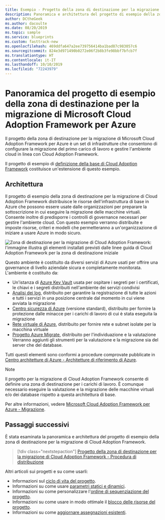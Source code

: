 ```yaml
---
title: Esempio - Progetto della zona di destinazione per la migrazione di Cloud Adoption Framework - Panoramica
description: Panoramica e architettura del progetto di esempio della zona di destinazione per la migrazione di Cloud Adoption Framework.
author: DCtheGeek
ms.author: dacoulte
ms.date: 08/20/2019
ms.topic: sample
ms.service: blueprints
ms.custom: fasttrack-new
ms.openlocfilehash: 469ddfa647a2ee739756414ba1bad87c983057c6
ms.sourcegitcommit: 824e3d971490b0272e06f2b8b3fe98bbf7bfcb7f
ms.translationtype: HT
ms.contentlocale: it-IT
ms.lasthandoff: 10/10/2019
ms.locfileid: "72243979"
---
```

# <a name="overview-of-the-microsoft-cloud-adoption-framework-for-azure-migration-landing-zone-blueprint-sample"></a>Panoramica del progetto di esempio della zona di destinazione per la migrazione di Microsoft Cloud Adoption Framework per Azure

Il progetto della zona di destinazione per la migrazione di Microsoft Cloud Adoption Framework per Azure è un set di infrastrutture che consentono di configurare la migrazione del primo carico di lavoro e gestire l'ambiente cloud in linea con Cloud Adoption Framework.

Il progetto di esempio di [definizione della base di Cloud Adoption Framework](../caf-foundation/index.md) costituisce un'estensione di questo esempio.

## <a name="architecture"></a>Architettura

Il progetto di esempio della zona di destinazione per la migrazione di Cloud Adoption Framework distribuisce le risorse dell'infrastruttura di base in Azure che possono essere usate dalle organizzazioni per preparare la sottoscrizione in cui eseguire la migrazione delle macchine virtuali. Consente inoltre di predisporre i controlli di governance necessari per gestire l'ambiente cloud. Con questo esempio verranno distribuite e imposte risorse, criteri e modelli che permetteranno a un'organizzazione di iniziare a usare Azure in modo sicuro.

![Zona di destinazione per la migrazione di Cloud Adoption Framework: l'immagine illustra gli elementi installati previsti dalle linee guida di Cloud Adoption Framework per la zona di destinazione iniziale ](../../media/caf-blueprints/caf-migration-landing-zone-architecture.png)

Questo ambiente è costituito da diversi servizi di Azure usati per offrire una governance di livello aziendale sicura e completamente monitorata. L'ambiente è costituito da:

- Un'istanza di [Azure Key Vault](../../../../key-vault/key-vault-overview.md) usata per ospitare i segreti per i certificati, le chiavi e i segreti distribuiti nell'ambiente dei servizi condivisi
- [Analisi dei log](../../../../azure-monitor/overview.md), distribuito per garantire la registrazione di tutte le azioni e tutti i servizi in una posizione centrale dal momento in cui viene avviata la migrazione
- [Centro sicurezza di Azure](../../../../security-center/security-center-intro.md) (versione standard), distribuito per fornire la protezione dalle minacce per i carichi di lavoro di cui è stata eseguita la migrazione
- [Rete virtuale di Azure](../../../../virtual-network/virtual-networks-overview.md), distribuito per fornire rete e subnet isolate per la macchina virtuale
- [Progetto Azure Migrate](../../../..//migrate/migrate-overview.md), distribuito per l'individuazione e la valutazione Verranno aggiunti gli strumenti per la valutazione e la migrazione sia del server che del database.  


Tutti questi elementi sono conformi a procedure comprovate pubblicate in [Centro architetture di Azure - Architetture di riferimento di Azure](/azure/architecture/reference-architectures/).

> [!NOTE]
> Il progetto per la migrazione di Cloud Adoption Framework consente di definire una zona di destinazione per i carichi di lavoro. È comunque necessario eseguire la valutazione e la migrazione delle macchine virtuali e/o dei database rispetto a questa architettura di base.

Per altre informazioni, vedere [Microsoft Cloud Adoption Framework per Azure - Migrazione](/azure/architecture/cloud-adoption/migrate/).

## <a name="next-steps"></a>Passaggi successivi

È stata esaminata la panoramica e architettura del progetto di esempio della zona di destinazione per la migrazione di Cloud Adoption Framework.

> [!div class="nextstepaction"]
>  [Progetto della zona di destinazione per la migrazione di Cloud Adoption Framework - Procedura di distribuzione](./deploy.md)

Altri articoli sui progetti e su come usarli:

- Informazioni sul [ciclo di vita del progetto](../../concepts/lifecycle.md).
- Informazioni su come usare [parametri statici e dinamici](../../concepts/parameters.md).
- Informazioni su come personalizzare l'[ordine di sequenziazione del progetto](../../concepts/sequencing-order.md).
- Informazioni su come usare in modo ottimale il [blocco delle risorse del progetto](../../concepts/resource-locking.md).
- Informazioni su come [aggiornare assegnazioni esistenti](../../how-to/update-existing-assignments.md).